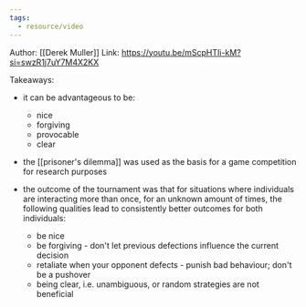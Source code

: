 ```yaml
---
tags:
  - resource/video
---
```

Author: [[Derek Muller]]
Link: https://youtu.be/mScpHTIi-kM?si=swzR1j7uY7M4X2KX

Takeaways:

- it can be advantageous to be:
	- nice
	- forgiving
	- provocable
	- clear

- the [[prisoner's dilemma]] was used as the basis for a game competition for research purposes
- the outcome of the tournament was that for situations where individuals are interacting more than once, for an unknown amount of times, the following qualities lead to consistently better outcomes for both individuals:
	- be nice
	- be forgiving - don't let previous defections influence the current decision
	- retaliate when your opponent defects - punish bad behaviour; don't be a pushover
	- being clear, i.e. unambiguous, or random strategies are not beneficial